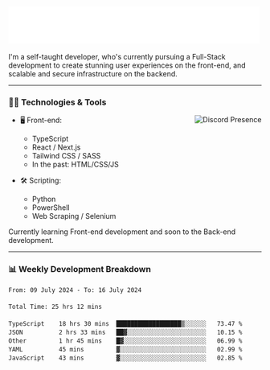 <img src="assets/wave.svg" alt=":wave:" />

I'm a self-taught developer, who's currently pursuing a Full-Stack development to create stunning user experiences on the front-end, and scalable and secure infrastructure on the backend.

---

### 🧑‍💻 Technologies & Tools

<a href="https://discord.com/users/414304208649453568" target="_blank" rel="nofollow">
   <img src="https://lanyard-profile-readme.vercel.app/api/414304208649453568?idleMessage=Probably%20doing%20something%20else..." alt="Discord Presence" align="right">
</a>

- 🖥️ Front-end:

  - TypeScript
  - React / Next.js
  - Tailwind CSS / SASS
  - In the past: HTML/CSS/JS

- 🛠 Scripting:

  - Python
  - PowerShell
  - Web Scraping / Selenium

Currently learning Front-end development and soon to the Back-end development.

---

### 📊 Weekly Development Breakdown

<!-- ![ccrsxx's GitHub Stats](https://github-readme-stats.vercel.app/api?username=ccrsxx&count_private=true&theme=tokyonight) -->
<!-- ![ccrsxx's Top Langs](https://github-readme-stats.vercel.app/api/top-langs/?username=ccrsxx&hide=lua,java,html&theme=tokyonight) -->

<!--START_SECTION:waka-->

```txt
From: 09 July 2024 - To: 16 July 2024

Total Time: 25 hrs 12 mins

TypeScript    18 hrs 30 mins  ██████████████████▒░░░░░░   73.47 %
JSON          2 hrs 33 mins   ██▓░░░░░░░░░░░░░░░░░░░░░░   10.15 %
Other         1 hr 45 mins    █▓░░░░░░░░░░░░░░░░░░░░░░░   06.99 %
YAML          45 mins         ▓░░░░░░░░░░░░░░░░░░░░░░░░   02.99 %
JavaScript    43 mins         ▓░░░░░░░░░░░░░░░░░░░░░░░░   02.85 %
```

<!--END_SECTION:waka-->
